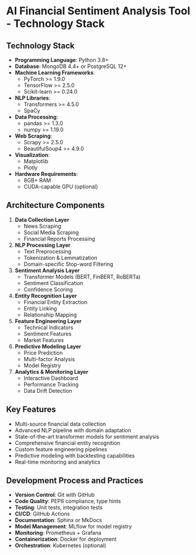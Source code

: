 # AI Financial Sentiment Analysis Tool - Technology Stack

## Technology Stack
- **Programming Language**: Python 3.8+
- **Database**: MongoDB 4.4+ or PostgreSQL 12+
- **Machine Learning Frameworks**:
  - PyTorch >= 1.9.0
  - TensorFlow >= 2.5.0
  - Scikit-learn >= 0.24.0
- **NLP Libraries**:
  - Transformers >= 4.5.0
  - SpaCy
- **Data Processing**:
  - pandas >= 1.3.0
  - numpy >= 1.19.0
- **Web Scraping**:
  - Scrapy >= 2.5.0
  - BeautifulSoup4 >= 4.9.0
- **Visualization**:
  - Matplotlib
  - Plotly
- **Hardware Requirements**:
  - 8GB+ RAM
  - CUDA-capable GPU (optional)

## Architecture Components
1. **Data Collection Layer**
   - News Scraping
   - Social Media Scraping
   - Financial Reports Processing
2. **NLP Processing Layer**
   - Text Preprocessing
   - Tokenization & Lemmatization
   - Domain-specific Stop-word Filtering
3. **Sentiment Analysis Layer**
   - Transformer Models (BERT, FinBERT, RoBERTa)
   - Sentiment Classification
   - Confidence Scoring
4. **Entity Recognition Layer**
   - Financial Entity Extraction
   - Entity Linking
   - Relationship Mapping
5. **Feature Engineering Layer**
   - Technical Indicators
   - Sentiment Features
   - Market Features
6. **Predictive Modeling Layer**
   - Price Prediction
   - Multi-factor Analysis
   - Model Registry
7. **Analytics & Monitoring Layer**
   - Interactive Dashboard
   - Performance Tracking
   - Data Drift Detection

## Key Features
- Multi-source financial data collection
- Advanced NLP pipeline with domain adaptation
- State-of-the-art transformer models for sentiment analysis
- Comprehensive financial entity recognition
- Custom feature engineering pipelines
- Predictive modeling with backtesting capabilities
- Real-time monitoring and analytics

## Development Process and Practices
- **Version Control**: Git with GitHub
- **Code Quality**: PEP8 compliance, type hints
- **Testing**: Unit tests, integration tests
- **CI/CD**: GitHub Actions
- **Documentation**: Sphinx or MkDocs
- **Model Management**: MLflow for model registry
- **Monitoring**: Prometheus + Grafana
- **Containerization**: Docker for deployment
- **Orchestration**: Kubernetes (optional)
